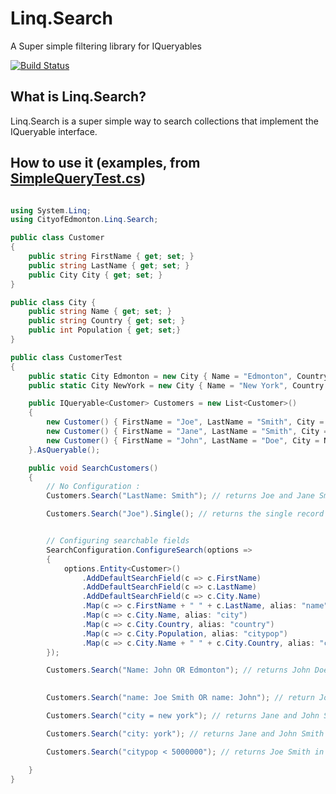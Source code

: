 # Linq.Search

A Super simple filtering library for IQueryables

[![Build Status](https://cityofedmonton.visualstudio.com/CoE%20Utilities/_apis/build/status/Linq.Search?branchName=master)](https://cityofedmonton.visualstudio.com/CoE%20Utilities/_build/latest?definitionId=26&branchName=master)

## What is Linq.Search?

Linq.Search is a super simple way to search collections that implement the IQueryable<T> interface.

## How to use it (examples, from [SimpleQueryTest.cs](https://github.com/CityofEdmonton/Linq.Search/blob/master/test/Linq.Search.Specification.Tests/Query/SimpleQueryTest.cs))

```csharp

using System.Linq;
using CityofEdmonton.Linq.Search;

public class Customer
{
    public string FirstName { get; set; }
    public string LastName { get; set; }
    public City City { get; set; }
}

public class City {
    public string Name { get; set; }
    public string Country { get; set; }
    public int Population { get; set;}
}

public class CustomerTest
{
    public static City Edmonton = new City { Name = "Edmonton", Country = "Canada", Population = 1000000 };
    public static City NewYork = new City { Name = "New York", Country = "United States", Population = 20000000 };

    public IQueryable<Customer> Customers = new List<Customer>()
    {
        new Customer() { FirstName = "Joe", LastName = "Smith", City = Edmonton },
        new Customer() { FirstName = "Jane", LastName = "Smith", City = NewYork },
        new Customer() { FirstName = "John", LastName = "Doe", City = NewYork }
    }.AsQueryable();

    public void SearchCustomers()
    {
        // No Configuration :
        Customers.Search("LastName: Smith"); // returns Joe and Jane Smith

        Customers.Search("Joe").Single(); // returns the single record of Joe Smith


        // Configuring searchable fields
        SearchConfiguration.ConfigureSearch(options =>
        {
            options.Entity<Customer>()
                .AddDefaultSearchField(c => c.FirstName)
                .AddDefaultSearchField(c => c.LastName)
                .AddDefaultSearchField(c => c.City.Name)
                .Map(c => c.FirstName + " " + c.LastName, alias: "name")
                .Map(c => c.City.Name, alias: "city")
                .Map(c => c.City.Country, alias: "country")
                .Map(c => c.City.Population, alias: "citypop")
                .Map(c => c.City.Name + " " + c.City.Country, alias: "cityinfo");
        });

        Customers.Search("Name: John OR Edmonton"); // returns John Doe and Joe Smith (in Edmonton)

        
        Customers.Search("name: Joe Smith OR name: John"); // return Joe Smith and John doe

        Customers.Search("city = new york"); // returns Jane and John Smith (who are in New York)

        Customers.Search("city: york"); // returns Jane and John Smith (who are in New York)

        Customers.Search("citypop < 5000000"); // returns Joe Smith in Edmonton

    } 
}
```

